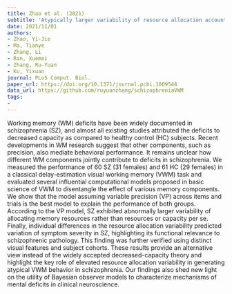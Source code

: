 ```yaml
---
title: Zhao et al. (2021)
subtitle: 'Atypically larger variability of resource allocation accounts for visual working memory deficits in schizophrenia'
date: 2021/11/01
authors:
- Zhao, Yi-Jie
- Ma, Tianye
- Zhang, Li
- Ran, Xuemei
- Zhang, Ru-Yuan
- Ku, Yixuan
journal: PLoS Comput. Biol.
paper_url: https://doi.org/10.1371/journal.pcbi.1009544
data_url: https://github.com/ruyuanzhang/schizophreniaVWM
tags:
- 
---
```


Working memory (WM) deficits have been widely documented in schizophrenia (SZ), and almost all existing studies attributed the deficits to decreased capacity as compared to healthy control (HC) subjects. Recent developments in WM research suggest that other components, such as precision, also mediate behavioral performance. It remains unclear how different WM components jointly contribute to deficits in schizophrenia. We measured the performance of 60 SZ (31 females) and 61 HC (29 females) in a classical delay-estimation visual working memory (VWM) task and evaluated several influential computational models proposed in basic science of VWM to disentangle the effect of various memory components. We show that the model assuming variable precision (VP) across items and trials is the best model to explain the performance of both groups. According to the VP model, SZ exhibited abnormally larger variability of allocating memory resources rather than resources or capacity per se. Finally, individual differences in the resource allocation variability predicted variation of symptom severity in SZ, highlighting its functional relevance to schizophrenic pathology. This finding was further verified using distinct visual features and subject cohorts. These results provide an alternative view instead of the widely accepted decreased-capacity theory and highlight the key role of elevated resource allocation variability in generating atypical VWM behavior in schizophrenia. Our findings also shed new light on the utility of Bayesian observer models to characterize mechanisms of mental deficits in clinical neuroscience.
